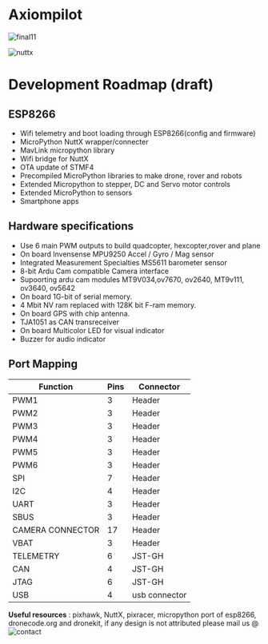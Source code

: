 
#  **Axiompilot**
![final11](https://user-images.githubusercontent.com/35519782/38603293-d3c344fe-3d8a-11e8-814f-a79f067d7050.png)


![nuttx](https://user-images.githubusercontent.com/35519782/38603308-d9a88820-3d8a-11e8-908d-1f80a5f3f407.png)






# **Development Roadmap (draft)**
## ESP8266
- Wifi telemetry and boot loading through ESP8266(config and firmware)
- MicroPython NuttX wrapper/connecter
- MavLink micropython library
- Wifi bridge for NuttX
- OTA update of STMF4
- Precompiled MicroPython libraries to make drone, rover and robots
- Extended  Micropython to stepper, DC and Servo motor controls 
- Extended  MicroPython to sensors
- Smartphone apps

## Hardware specifications

- Use 6 main PWM outputs to build quadcopter, hexcopter,rover and plane
- On board Invensense MPU9250 Accel / Gyro / Mag sensor
- Integrated Measurement Specialties MS5611 barometer sensor
- 8-bit Ardu Cam compatible Camera interface
- Supoorting ardu cam modules MT9V034,ov7670, ov2640, MT9v111, ov3640, ov5642
- On board 1G-bit of serial memory.
- 4 Mbit NV ram replaced with 128K bit  F-ram memory.
- On board GPS with chip antenna.
- TJA1051 as CAN transreceiver
- On board Multicolor LED for visual indicator
- Buzzer for audio indicator


## Port Mapping

| Function       | Pins           | Connector  |
| ------------- | ------------- |------------- |
| PWM1          | 3             | Header       |
| PWM2  | 3  | Header |
| PWM3  | 3  | Header  |
| PWM4  | 3  | Header |
| PWM5  | 3  | Header |
| PWM6  | 3  | Header     |
| SPI  | 7  | Header        |
| I2C  | 4| Header     |
| UART  | 3  | Header        |
| SBUS  | 3  | Header      |
| CAMERA CONNECTOR |  17 | Header|
|VBAT|3|Header|
| TELEMETRY  | 6  | JST-GH     |
| CAN  | 4| JST-GH          |
| JTAG  | 6  | JST-GH            |
| USB | 4  | usb connector|

**Useful resources** : pixhawk, NuttX, pixracer, micropython port of esp8266, dronecode.org and dronekit, if any design is not attributed please mail us @ ![contact](https://user-images.githubusercontent.com/35519782/38603504-7024f1a8-3d8b-11e8-96f4-c7b0f4abc206.png)

